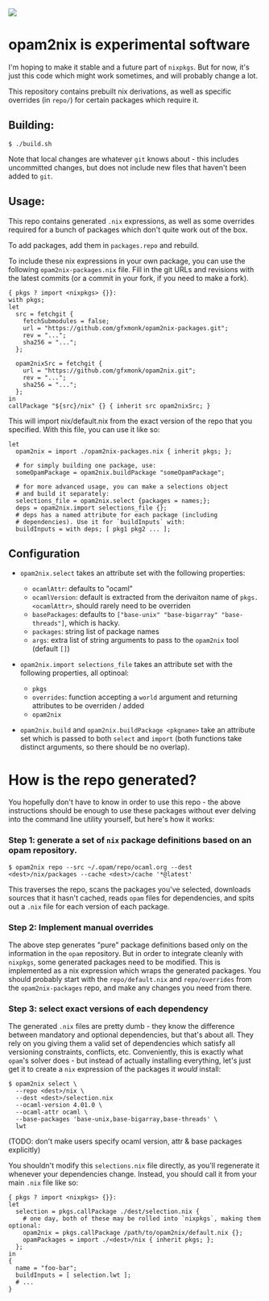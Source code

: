 <img src="http://gfxmonk.net/dist/status/project/opam2nix.png">

# opam2nix is experimental software

I'm hoping to make it stable and a future part of `nixpkgs`. But for now, it's just this code which might work sometimes, and will probably change a lot.

This repository contains prebuilt nix derivations, as well as specific overrides (in `repo/`) for certain packages which require it.

## Building:

    $ ./build.sh

Note that local changes are whatever `git` knows about - this includes uncommitted changes, but does not include new files that haven't been added to `git`.

## Usage:

This repo contains generated `.nix` expressions, as well as some overrides required for a bunch of packages which don't quite work out of the box.

To add packages, add them in `packages.repo` and rebuild.

To include these nix expressions in your own package, you can use the following `opam2nix-packages.nix` file. Fill in the git URLs and revisions with the latest commits (or a commit in your fork, if you need to make a fork).

    { pkgs ? import <nixpkgs> {}}:
    with pkgs;
    let
      src = fetchgit {
        fetchSubmodules = false;
        url = "https://github.com/gfxmonk/opam2nix-packages.git";
        rev = "...";
        sha256 = "...";
      };
    
      opam2nixSrc = fetchgit {
        url = "https://github.com/gfxmonk/opam2nix.git";
        rev = "...";
        sha256 = "...";
      };
    in
    callPackage "${src}/nix" {} { inherit src opam2nixSrc; }

This will import nix/default.nix  from the exact version of the repo that you specified. With this file, you can use it like so:

    let
      opam2nix = import ./opam2nix-packages.nix { inherit pkgs; };

      # for simply building one package, use:
      someOpamPackage = opam2nix.buildPackage "someOpamPackage";

      # for more advanced usage, you can make a selections object
      # and build it separately:
      selections_file = opam2nix.select {packages = names;};
      deps = opam2nix.import selections_file {};
      # deps has a named attribute for each package (including
      # dependencies). Use it for `buildInputs` with:
      buildInputs = with deps; [ pkg1 pkg2 ... ];

## Configuration

 - `opam2nix.select` takes an attribute set with the following properties:
    - `ocamlAttr`: defaults to "ocaml"
    - `ocamlVersion`: default is extracted from the derivaiton name of `pkgs.<ocamlAttr>`, should rarely need to be overriden
    - `basePackages`: defaults to `["base-unix" "base-bigarray" "base-threads"]`, which is hacky.
    - `packages`: string list of package names
    - `args`: extra list of string arguments to pass to the `opam2nix` tool (default `[]`)

 - `opam2nix.import selections_file` takes an attribute set with the following properties, all optinoal:
   - `pkgs`
   - `overrides`: function accepting a `world` argument and returning attributes to be overriden / added
   - `opam2nix`

 - `opam2nix.build` and `opam2nix.buildPackage <pkgname>` take an attribute set which is passed to both `select` and `import` (both functions take distinct arguments, so there should be no overlap).

# How is the repo generated?

You hopefully don't have to know in order to use this repo - the above instructions should be enough to use these packages without ever delving into the command line utility yourself, but here's how it works:

### Step 1: generate a set of `nix` package definitions based on an opam repository.

    $ opam2nix repo --src ~/.opam/repo/ocaml.org --dest <dest>/nix/packages --cache <dest>/cache '*@latest'

This traverses the repo, scans the packages you've selected, downloads sources that it hasn't cached, reads `opam` files for dependencies, and spits out a `.nix` file for each version of each package.

### Step 2: Implement manual overrides

The above step generates "pure" package definitions based only on the information in the `opam` repository. But in order to integrate cleanly with `nixpkgs`, some generated packages need to be modified. This is implemented as a nix expression which wraps the generated packages. You should probably start with the `repo/default.nix` and `repo/overrides` from the `opam2nix-packages` repo, and make any changes you need from there.

### Step 3: select exact versions of each dependency

The generated `.nix` files are pretty dumb - they know the difference between mandatory and optional dependencies, but that's about all. They rely on you giving them a valid set of dependencies which satisfy all versioning constraints, conflicts, etc. Conveniently, this is exactly what `opam`'s solver does - but instead of actually installing everything, let's just get it to create a `nix` expression of the packages it _would_ install:

    $ opam2nix select \
      --repo <dest>/nix \
      --dest <dest>/selection.nix
      --ocaml-version 4.01.0 \
      --ocaml-attr ocaml \
      --base-packages 'base-unix,base-bigarray,base-threads' \
      lwt

(TODO: don't make users specify ocaml version, attr & base packages explicitly)

You shouldn't modify this `selections.nix` file directly, as you'll regenerate it whenever your dependencies change.
Instead, you should call it from your main `.nix` file like so:

    { pkgs ? import <nixpkgs> {}}:
    let
      selection = pkgs.callPackage ./dest/selection.nix {
        # one day, both of these may be rolled into `nixpkgs`, making them optional:
        opam2nix = pkgs.callPackage /path/to/opam2nix/default.nix {};
        opamPackages = import ./<dest>/nix { inherit pkgs; };
      };
    in
    {
      name = "foo-bar";
      buildInputs = [ selection.lwt ];
      # ...
    }

